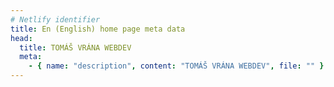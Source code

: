 ```yaml
---
# Netlify identifier
title: En (English) home page meta data
head:
  title: TOMÁŠ VRÁNA WEBDEV
  meta:
    - { name: "description", content: "TOMÁŠ VRÁNA WEBDEV", file: "" }
---
```

